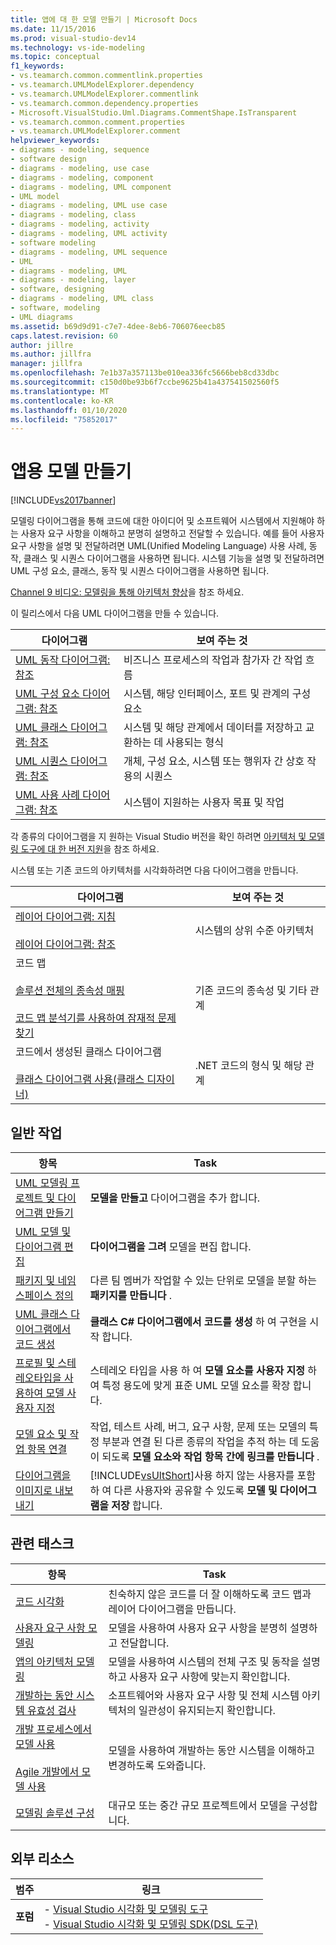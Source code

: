 ```yaml
---
title: 앱에 대 한 모델 만들기 | Microsoft Docs
ms.date: 11/15/2016
ms.prod: visual-studio-dev14
ms.technology: vs-ide-modeling
ms.topic: conceptual
f1_keywords:
- vs.teamarch.common.commentlink.properties
- vs.teamarch.UMLModelExplorer.dependency
- vs.teamarch.UMLModelExplorer.commentlink
- vs.teamarch.common.dependency.properties
- Microsoft.VisualStudio.Uml.Diagrams.CommentShape.IsTransparent
- vs.teamarch.common.comment.properties
- vs.teamarch.UMLModelExplorer.comment
helpviewer_keywords:
- diagrams - modeling, sequence
- software design
- diagrams - modeling, use case
- diagrams - modeling, component
- diagrams - modeling, UML component
- UML model
- diagrams - modeling, UML use case
- diagrams - modeling, class
- diagrams - modeling, activity
- diagrams - modeling, UML activity
- software modeling
- diagrams - modeling, UML sequence
- UML
- diagrams - modeling, UML
- diagrams - modeling, layer
- software, designing
- diagrams - modeling, UML class
- software, modeling
- UML diagrams
ms.assetid: b69d9d91-c7e7-4dee-8eb6-706076eecb85
caps.latest.revision: 60
author: jillre
ms.author: jillfra
manager: jillfra
ms.openlocfilehash: 7e1b37a357113be010ea336fc5666beb8cd33dbc
ms.sourcegitcommit: c150d0be93b6f7ccbe9625b41a437541502560f5
ms.translationtype: MT
ms.contentlocale: ko-KR
ms.lasthandoff: 01/10/2020
ms.locfileid: "75852017"
---
```

# <a name="create-models-for-your-app"></a>앱용 모델 만들기
[!INCLUDE[vs2017banner](../includes/vs2017banner.md)]

모델링 다이어그램을 통해 코드에 대한 아이디어 및 소프트웨어 시스템에서 지원해야 하는 사용자 요구 사항을 이해하고 분명히 설명하고 전달할 수 있습니다. 예를 들어 사용자 요구 사항을 설명 및 전달하려면 UML(Unified Modeling Language) 사용 사례, 동작, 클래스 및 시퀀스 다이어그램을 사용하면 됩니다. 시스템 기능을 설명 및 전달하려면 UML 구성 요소, 클래스, 동작 및 시퀀스 다이어그램을 사용하면 됩니다.

 [Channel 9 비디오: 모델링을 통해 아키텍처 향상](https://s.ch9.ms/Series/Visual-Studio-2012-Premium-and-Ultimate-Overview/Visual-Studio-Ultimate-2012-Improving-architecture-through-modeling)을 참조 하세요.

 이 릴리스에서 다음 UML 다이어그램을 만들 수 있습니다.

|**다이어그램**|**보여 주는 것**|
|-----------------|---------------|
|[UML 동작 다이어그램: 참조](../modeling/uml-activity-diagrams-reference.md)|비즈니스 프로세스의 작업과 참가자 간 작업 흐름|
|[UML 구성 요소 다이어그램: 참조](../modeling/uml-component-diagrams-reference.md)|시스템, 해당 인터페이스, 포트 및 관계의 구성 요소|
|[UML 클래스 다이어그램: 참조](../modeling/uml-class-diagrams-reference.md)|시스템 및 해당 관계에서 데이터를 저장하고 교환하는 데 사용되는 형식|
|[UML 시퀀스 다이어그램: 참조](../modeling/uml-sequence-diagrams-reference.md)|개체, 구성 요소, 시스템 또는 행위자 간 상호 작용의 시퀀스|
|[UML 사용 사례 다이어그램: 참조](../modeling/uml-use-case-diagrams-reference.md)|시스템이 지원하는 사용자 목표 및 작업|

 각 종류의 다이어그램을 지 원하는 Visual Studio 버전을 확인 하려면 [아키텍처 및 모델링 도구에 대 한 버전 지원](../modeling/what-s-new-for-design-in-visual-studio.md#VersionSupport)을 참조 하세요.

 시스템 또는 기존 코드의 아키텍처를 시각화하려면 다음 다이어그램을 만듭니다.

|**다이어그램**|**보여 주는 것**|
|-----------------|---------------|
|[레이어 다이어그램: 지침](../modeling/layer-diagrams-guidelines.md)<br /><br /> [레이어 다이어그램: 참조](../modeling/layer-diagrams-reference.md)|시스템의 상위 수준 아키텍처|
|코드 맵<br /><br /> [솔루션 전체의 종속성 매핑](../modeling/map-dependencies-across-your-solutions.md)<br /><br /> [코드 맵 분석기를 사용하여 잠재적 문제 찾기](../modeling/find-potential-problems-using-code-map-analyzers.md)|기존 코드의 종속성 및 기타 관계|
|코드에서 생성된 클래스 다이어그램<br /><br /> [클래스 다이어그램 사용(클래스 디자이너)](../ide/working-with-class-diagrams-class-designer.md)|.NET 코드의 형식 및 해당 관계|

## <a name="common-tasks"></a>일반 작업

|**항목**|**Task**|
|---------------|--------------|
|[UML 모델링 프로젝트 및 다이어그램 만들기](../modeling/create-uml-modeling-projects-and-diagrams.md)|**모델을 만들고** 다이어그램을 추가 합니다.|
|[UML 모델 및 다이어그램 편집](../modeling/edit-uml-models-and-diagrams.md)|**다이어그램을 그려** 모델을 편집 합니다.|
|[패키지 및 네임스페이스 정의](../modeling/define-packages-and-namespaces.md)|다른 팀 멤버가 작업할 수 있는 단위로 모델을 분할 하는 **패키지를 만듭니다** .|
|[UML 클래스 다이어그램에서 코드 생성](../modeling/generate-code-from-uml-class-diagrams.md)|**클래스 C# 다이어그램에서 코드를 생성** 하 여 구현을 시작 합니다.|
|[프로필 및 스테레오타입을 사용하여 모델 사용자 지정](../modeling/customize-your-model-with-profiles-and-stereotypes.md)|스테레오 타입을 사용 하 여 **모델 요소를 사용자 지정** 하 여 특정 용도에 맞게 표준 UML 모델 요소를 확장 합니다.|
|[모델 요소 및 작업 항목 연결](../modeling/link-model-elements-and-work-items.md)|작업, 테스트 사례, 버그, 요구 사항, 문제 또는 모델의 특정 부분과 연결 된 다른 종류의 작업을 추적 하는 데 도움이 되도록 **모델 요소와 작업 항목 간에 링크를 만듭니다** .|
|[다이어그램을 이미지로 내보내기](../modeling/export-diagrams-as-images.md)|[!INCLUDE[vsUltShort](../includes/vsultshort-md.md)]사용 하지 않는 사용자를 포함 하 여 다른 사용자와 공유할 수 있도록 **모델 및 다이어그램을 저장** 합니다.|

## <a name="related-tasks"></a>관련 태스크

|**항목**|**Task**|
|---------------|--------------|
|[코드 시각화](../modeling/visualize-code.md)|친숙하지 않은 코드를 더 잘 이해하도록 코드 맵과 레이어 다이어그램을 만듭니다.|
|[사용자 요구 사항 모델링](../modeling/model-user-requirements.md)|모델을 사용하여 사용자 요구 사항을 분명히 설명하고 전달합니다.|
|[앱의 아키텍처 모델링](../modeling/model-your-app-s-architecture.md)|모델을 사용하여 시스템의 전체 구조 및 동작을 설명하고 사용자 요구 사항에 맞는지 확인합니다.|
|[개발하는 동안 시스템 유효성 검사](../modeling/validate-your-system-during-development.md)|소프트웨어와 사용자 요구 사항 및 전체 시스템 아키텍처의 일관성이 유지되는지 확인합니다.|
|[개발 프로세스에서 모델 사용](../modeling/use-models-in-your-development-process.md)<br /><br /> [Agile 개발에서 모델 사용](https://msdn.microsoft.com/592ac27c-3d3e-454a-9c38-b76658ed137f)|모델을 사용하여 개발하는 동안 시스템을 이해하고 변경하도록 도와줍니다.|
|[모델링 솔루션 구성](../modeling/structure-your-modeling-solution.md)|대규모 또는 중간 규모 프로젝트에서 모델을 구성합니다.|

## <a name="external-resources"></a>외부 리소스

|**범주**|**링크**|
|------------------|---------------|
|**포럼**|-   [Visual Studio 시각화 및 모델링 도구](https://social.msdn.microsoft.com/Forums/en-US/home?forum=vsarch)<br />-   [Visual Studio 시각화 및 모델링 SDK(DSL 도구)](https://social.msdn.microsoft.com/Forums/home?forum=dslvsarchx)|
